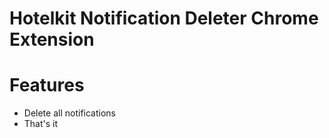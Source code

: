 # Hotelkit Notification Deleter Chrome Extension

# Features
  - Delete all notifications
  - That's it
